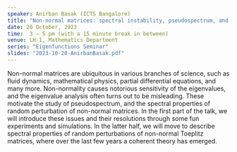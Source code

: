 ```yaml
---
speaker: Anirban Basak (ICTS Bangalore)
title: "Non-normal matrices: spectral instability, pseudospectrum, and random perturbation"
date: 20 October, 2023
time:  3 – 5 pm (with a 15 minute break in between)
venue: LH-1, Mathematics Department
series: "Eigenfunctions Seminar"
slides: "2023-10-20-AnirbanBasak.pdf"
---
```


Non-normal matrices are ubiquitous in various branches of science, such as fluid dynamics, mathematical
physics, partial differential equations, and many more. Non-normality causes notorious sensitivity of
the eigenvalues, and the eigenvalue analysis often turns out to be misleading. These motivate the study
of pseudospectrum, and the spectral properties of random perturbation of  non-normal matrices. In the
first part of the talk, we will introduce these issues and their resolutions through some fun experiments
and simulations. In the latter half, we will move to describe spectral properties of random perturbations
of non-normal Toeplitz matrices, where over the last few years a coherent theory has emerged.
